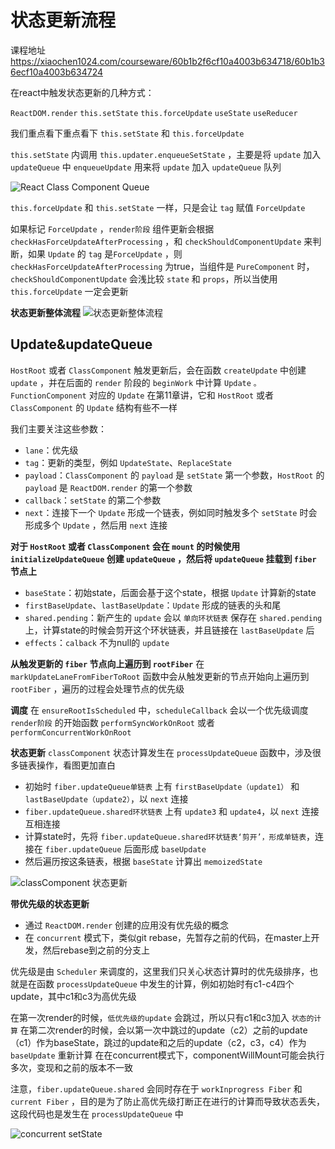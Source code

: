# 状态更新流程

课程地址
<https://xiaochen1024.com/courseware/60b1b2f6cf10a4003b634718/60b1b36ecf10a4003b634724>

在react中触发状态更新的几种方式：

`ReactDOM.render`
`this.setState`
`this.forceUpdate`
`useState`
`useReducer`

我们重点看下重点看下 `this.setState` 和 `this.forceUpdate`

`this.setState` 内调用 `this.updater.enqueueSetState` ，主要是将 `update` 加入 `updateQueue` 中
`enqueueUpdate` 用来将 `update` 加入 `updateQueue` 队列

![React Class Component Queue](https://xiaochen1024.com/20210529105855.png)

`this.forceUpdate` 和 `this.setState` 一样，只是会让 `tag` 赋值 `ForceUpdate`

如果标记 `ForceUpdate` ，`render阶段` 组件更新会根据 `checkHasForceUpdateAfterProcessing` ，和 `checkShouldComponentUpdate` 来判断，如果 `Update` 的 `tag` 是`ForceUpdate` ，则 `checkHasForceUpdateAfterProcessing` 为true，当组件是 `PureComponent` 时，`checkShouldComponentUpdate` 会浅比较 `state` 和 `props`，所以当使用 `this.forceUpdate` 一定会更新

**状态更新整体流程**
![状态更新整体流程](https://xiaochen1024.com/20210529105900.png)

## Update&updateQueue

`HostRoot` 或者 `ClassComponent` 触发更新后，会在函数 `createUpdate` 中创建 `update` ，并在后面的 `render` 阶段的 `beginWork` 中计算 `Update` `。FunctionComponent` 对应的 `Update` 在第11章讲，它和 `HostRoot` 或者 `ClassComponent` 的 `Update` 结构有些不一样

我们主要关注这些参数：

- `lane`：优先级
- `tag`：更新的类型，例如 `UpdateState`、`ReplaceState`
- `payload`：`ClassComponent` 的 `payload` 是 `setState` 第一个参数，`HostRoot` 的 `payload` 是 `ReactDOM.render` 的第一个参数
- `callback`：`setState` 的第二个参数
- `next`：连接下一个 `Update` 形成一个链表，例如同时触发多个 `setState` 时会形成多个 `Update` ，然后用 `next` 连接

**对于 `HostRoot` 或者 `ClassComponent` 会在 `mount` 的时候使用 `initializeUpdateQueue` 创建 `updateQueue` ，然后将 `updateQueue` 挂载到 `fiber` 节点上**

- `baseState`：初始state，后面会基于这个state，根据 `Update` 计算新的state
- `firstBaseUpdate`、`lastBaseUpdate`：`Update` 形成的链表的头和尾
- `shared.pending`：新产生的 `update` 会以 `单向环状链表` 保存在 `shared.pending` 上，计算state的时候会剪开这个环状链表，并且链接在 `lastBaseUpdate` 后
- `effects`：`calback` 不为null的 `update`

**从触发更新的 `fiber` 节点向上遍历到 `rootFiber`**
在 `markUpdateLaneFromFiberToRoot` 函数中会从触发更新的节点开始向上遍历到 `rootFiber` ，遍历的过程会处理节点的优先级

**调度**
在 `ensureRootIsScheduled` 中，`scheduleCallback` 会以一个优先级调度 `render阶段` 的开始函数 `performSyncWorkOnRoot` 或者 `performConcurrentWorkOnRoot`

**状态更新**
`classComponent` 状态计算发生在 `processUpdateQueue` 函数中，涉及很多链表操作，看图更加直白

- 初始时 `fiber.updateQueue单链表` 上有 `firstBaseUpdate（update1）` 和 `lastBaseUpdate（update2）`，以 `next` 连接
- `fiber.updateQueue.shared环状链表` 上有 `update3` 和 `update4`，以 `next` 连接互相连接
- 计算state时，先将 `fiber.updateQueue.shared环状链表‘剪开’，形成单链表`，连接在 `fiber.updateQueue` 后面形成 `baseUpdate`
- 然后遍历按这条链表，根据 `baseState` 计算出 `memoizedState`

![classComponent 状态更新](https://xiaochen1024.com/20210529105911.png)

**带优先级的状态更新**

- 通过 `ReactDOM.render` 创建的应用没有优先级的概念
- 在 `concurrent` 模式下，类似git rebase，先暂存之前的代码，在master上开发，然后rebase到之前的分支上

优先级是由 `Scheduler` 来调度的，这里我们只关心状态计算时的优先级排序，也就是在函数 `processUpdateQueue` 中发生的计算，例如初始时有c1-c4四个update，其中c1和c3为高优先级

在第一次render的时候，`低优先级的update` 会跳过，所以只有c1和c3加入 `状态的计算`
在第二次render的时候，会以第一次中跳过的update（c2）之前的update（c1）作为baseState，跳过的update和之后的update（c2，c3，c4）作为 `baseUpdate` 重新计算
在在concurrent模式下，componentWillMount可能会执行多次，变现和之前的版本不一致

注意，`fiber.updateQueue.shared` 会同时存在于 `workInprogress Fiber` 和 `current Fiber` ，目的是为了防止高优先级打断正在进行的计算而导致状态丢失，这段代码也是发生在 `processUpdateQueue` 中

![concurrent setState](https://xiaochen1024.com/20210529105918.png)